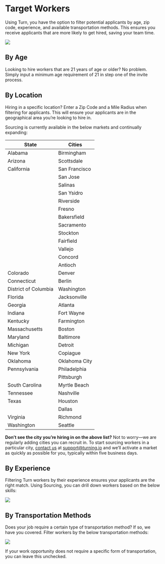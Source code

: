# Target Workers
Using Turn, you have the option to filter potential applicants by age, zip code, experience, and available transportation methods. This ensures you receive applicants that are more likely to get hired, saving your team time.

![](https://cdn.buttercms.com/AJIyzLKSTiVQXTlZ2OQL)

## By Age
Looking to hire workers that are 21 years of age or older? No problem. Simply input a minimum age requirement of 21 in step one of the invite process.

## By Location
Hiring in a specific location? Enter a Zip Code and a Mile Radius when filtering for applicants. This will ensure your applicants are in the geographical area you’re looking to hire in.

Sourcing is currently available in the below markets and continually expanding:

| State | Cities |
| --- | --- |
| Alabama | Birmingham |
| Arizona | Scottsdale |
| California | San Francisco |
|     | San Jose |
|     | Salinas |
|     | San Ysidro |
|     | Riverside |
|     | Fresno |
|     | Bakersfield |
|     | Sacramento |
|     | Stockton |
|     | Fairfield |
|     | Vallejo |
|     | Concord |
|     | Antioch |
| Colorado | Denver |
| Connecticut | Berlin |
| District of Columbia | Washington |
| Florida | Jacksonville |
| Georgia | Atlanta |
| Indiana | Fort Wayne |
| Kentucky | Farmington |
| Massachusetts | Boston |
| Maryland | Baltimore |
| Michigan | Detroit |
| New York | Copiague |
| Oklahoma | Oklahoma City |
| Pennsylvania | Philadelphia |
|     | Pittsburgh |
| South Carolina | Myrtle Beach |
| Tennessee | Nashville |
| Texas | Houston |
|     | Dallas |
| Virginia | Richmond |
| Washington | Seattle |

**Don’t see the city you’re hiring in on the above list?** Not to worry—we are regularly adding cities you can recruit in. To start sourcing workers in a particular city, [contact us](#Contact-Support) at [support@turning.io](mailto:support@turning.io) and we’ll activate a market as quickly as possible for you, typically within five business days.

## By Experience
Filtering Turn workers by their experience ensures your applicants are the right match. Using Sourcing, you can drill down workers based on the below skills:

![](https://cdn.buttercms.com/L6Do904jTYKNiin0rdNb)

## By Transportation Methods
Does your job require a certain type of transportation method? If so, we have you covered. Filter workers by the below transportation methods:

![](https://cdn.buttercms.com/qBtzsGzzRDeJdRn88KkJ)

  
If your work opportunity does not require a specific form of transportation, you can leave this unchecked.